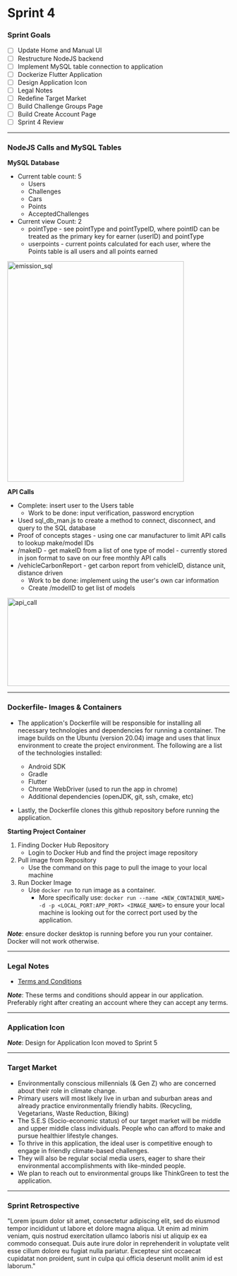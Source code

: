 # Sprint 4

### Sprint Goals
- [ ] Update Home and Manual UI
- [ ] Restructure NodeJS backend
- [ ] Implement MySQL table connection to application
- [ ] Dockerize Flutter Application
- [ ] Design Application Icon
- [ ] Legal Notes
- [ ] Redefine Target Market
- [ ] Build Challenge Groups Page
- [ ] Build Create Account Page
- [ ] Sprint 4 Review
---

### NodeJS Calls and MySQL Tables
**MySQL Database**
* Current table count: 5
  * Users
  * Challenges
  * Cars
  * Points
  * AcceptedChallenges
* Current view Count: 2
  * pointType - see pointType and pointTypeID, where pointID can be treated as the primary key for earner (userID) and pointType
  * userpoints - current points calculated for each user, where the Points table is all users and all points earned
<img src="https://github.com/Developer-DUCS/eMission/assets/78006078/35124b10-8706-471a-b14e-fc0bf3ba1b66" alt="emission_sql" width="400" height="500"/>


**API Calls**

* Complete: insert user to the Users table
  * Work to be done: input verification, password encryption
* Used sql_db_man.js to create a method to connect, disconnect, and query to the SQL database
* Proof of concepts stages - using one car manufacturer to limit API calls to lookup make/model IDs
* /makeID - get makeID from a list of one type of model - currently stored in json format to save on our free monthly API calls
* /vehicleCarbonReport - get carbon report from vehicleID, distance unit, distance driven
  * Work to be done: implement using the user's own car information
  * Create /modelID to get list of models
 
<img src="https://github.com/Developer-DUCS/eMission/assets/78006078/b4c6eef1-c456-4a73-b74a-9821fcd8c368" alt="api_call" width="900" height="200"/>


---
### Dockerfile- Images & Containers
* The application's Dockerfile will be responsible for installing all necessary technologies and dependencies for running a container. The image builds on
the Ubuntu (version 20.04) image and uses that linux environment to create the project environment. The following are a list of the technologies installed:
  * Android SDK
  * Gradle
  * Flutter
  * Chrome WebDriver (used to run the app in chrome)
  * Additional dependencies (openJDK, git, ssh, cmake, etc)
  
* Lastly, the Dockerfile clones this github repository before running the application.

**Starting Project Container**
1. Finding Docker Hub Repository
   -  Login to Docker Hub and find the project image repository
2. Pull image from Repository 
   - Use the command on this page to pull the image to your local machine
3. Run Docker Image
   - Use ```docker run``` to run image as a container.
     - More specifically use: ```docker run --name <NEW_CONTAINER_NAME> -d -p <LOCAL_PORT:APP_PORT> <IMAGE_NAME>``` to ensure your local machine is looking out for the correct port used by the application.

**_Note_**: ensure docker desktop is running before you run your container. Docker will not work otherwise. 


---
### Legal Notes
* [Terms and Conditions](https://github.com/Developer-DUCS/eMission/wiki/Product-Legal-Notes#terms-and-conditions)

**_Note_**: These terms and conditions should appear in our application. Preferably right after creating an account where they can accept any terms. 

---
### Application Icon

**_Note_**: Design for Application Icon moved to Sprint 5
  
---
### Target Market 
* Environmentally conscious millennials (& Gen Z) who are concerned about their role in climate change. 
* Primary users will most likely live in urban and suburban areas and already practice environmentally friendly habits. (Recycling, Vegetarians, Waste Reduction, Biking)
* The S.E.S (Socio-economic status) of our target market will be middle and upper middle class individuals. People who can afford to make and pursue healthier lifestyle changes.
* To thrive in this application, the ideal user is competitive enough to engage in friendly climate-based challenges.
* They will also be regular social media users, eager to share their environmental accomplishments with like-minded people.  
* We plan to reach out to environmental groups like ThinkGreen to test the application.
  
---
### Sprint Retrospective
"Lorem ipsum dolor sit amet, consectetur adipiscing elit, sed do eiusmod tempor incididunt ut labore et dolore magna aliqua. Ut enim ad minim veniam, quis nostrud exercitation ullamco laboris nisi ut aliquip ex ea commodo consequat. Duis aute irure dolor in reprehenderit in voluptate velit esse cillum dolore eu fugiat nulla pariatur. Excepteur sint occaecat cupidatat non proident, sunt in culpa qui officia deserunt mollit anim id est laborum."
